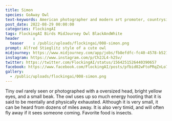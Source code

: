 ```yaml
---
title: Simon
species: GoAway Owl
text-keywords: American photographer and modern art promoter, countryside, perfectionist,  The Family of Man, mentally and physically exhausted
post_date: 2022-08-29 00:00:00
categories: FlockingAI
tags: FlockingAI Birds MidJourney Owl BlackAndWhite
header      :
  teaser    : /public/uploads/flockingai/008-simon.png
prompt: Alfred Stieglitz style of a cute owl
midjourney: https://www.midjourney.com/app/jobs/fb8efdfc-fc40-4578-b521-9e6034c640a8
instagram: https://www.instagram.com/p/Ch2JL4-h2Sv/
twitter: https://twitter.com/FlockingAI/status/1564251526440390657
facebook: https://www.facebook.com/FlockingAI/posts/pfbid02wFtoPRqZnLo7mXyXPobLkM2x5htYyeiB2NLDPwx1VUYR9PeY6xLF9UKguTRmN92xl
gallery: 
  - /public/uploads/flockingai/008-simon.png
---
```


Tiny owl rarely seen or photographed with a oversized head, bright yellow eyes, and a small beak. The owl uses up so much energy hooting that it is said to be mentally and physically exhausted. Although it is very small, it can be heard from dozens of miles away. It is also very timid, and will often fly away if it sees someone coming. Favorite food is insects.
